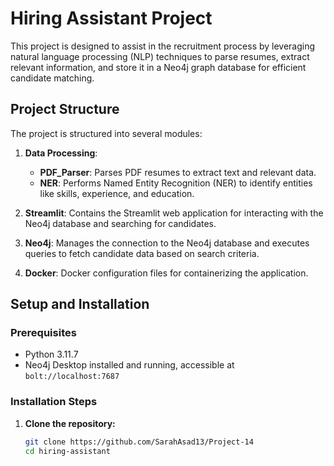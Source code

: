 # Hiring Assistant Project

This project is designed to assist in the recruitment process by leveraging natural language processing (NLP) techniques to parse resumes, extract relevant information, and store it in a Neo4j graph database for efficient candidate matching.

## Project Structure

The project is structured into several modules:

1. **Data Processing**:
   - **PDF_Parser**: Parses PDF resumes to extract text and relevant data.
   - **NER**: Performs Named Entity Recognition (NER) to identify entities like skills, experience, and education.

2. **Streamlit**: Contains the Streamlit web application for interacting with the Neo4j database and searching for candidates.

3. **Neo4j**: Manages the connection to the Neo4j database and executes queries to fetch candidate data based on search criteria.

4. **Docker**: Docker configuration files for containerizing the application.

## Setup and Installation

### Prerequisites

- Python 3.11.7
- Neo4j Desktop installed and running, accessible at `bolt://localhost:7687`

### Installation Steps

1. **Clone the repository:**

   ```bash
   git clone https://github.com/SarahAsad13/Project-14
   cd hiring-assistant
